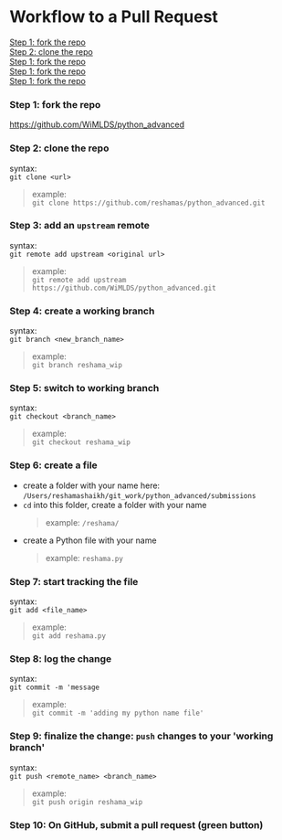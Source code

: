 # Workflow to a Pull Request


[Step 1:  fork the repo](#section-1)  
[Step 2:  clone the repo](#section-2)  
[Step 1:  fork the repo](#section-1)  
[Step 1:  fork the repo](#section-1)  
[Step 1:  fork the repo](#section-1)  


### <a name="section-1"></a>Step 1:  fork the repo
https://github.com/WiMLDS/python_advanced

### <a name="section-2"></a>Step 2:  clone the repo
syntax:  
`git clone <url>`  
>example:  
`git clone https://github.com/reshamas/python_advanced.git`


### Step 3:  add an `upstream` remote
syntax:  
`git remote add upstream <original url>`  
>example:  
`git remote add upstream https://github.com/WiMLDS/python_advanced.git`

### Step 4:  create a working branch
syntax:  
`git branch <new_branch_name>`    
>example:  
`git branch reshama_wip`

### Step 5:  switch to working branch
syntax:  
`git checkout <branch_name>`
>example:  
`git checkout reshama_wip`

### Step 6:  create a file
- create a folder with your name here:  `/Users/reshamashaikh/git_work/python_advanced/submissions`
- `cd` into this folder, create a folder with your name
    >example:  `/reshama/`
- create a Python file with your name
    >example:  `reshama.py`

### Step 7:  start tracking the file
syntax:  
`git add <file_name>`
>example:  
`git add reshama.py`

### Step 8:  log the change 
syntax:  
`git commit -m 'message`
>example:  
`git commit -m 'adding my python name file'`

### Step 9:  finalize the change:  `push` changes to your 'working branch'
syntax:  
`git push <remote_name> <branch_name>`  
>example:  
`git push origin reshama_wip`

### Step 10:  On GitHub, submit a pull request (green button)
